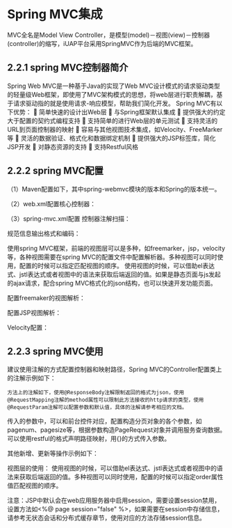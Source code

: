 # Spring MVC集成

MVC全名是Model View Controller，是模型(model)－视图(view)－控制器(controller)的缩写，iUAP平台采用SpringMVC作为后端的MVC框架。

## 2.2.1 spring MVC控制器简介
Spring Web MVC是一种基于Java的实现了Web MVC设计模式的请求驱动类型的轻量级Web框架，即使用了MVC架构模式的思想，将web层进行职责解耦，基于请求驱动指的就是使用请求-响应模型，帮助我们简化开发。
Spring MVC有以下优势：
	简单快速的设计出Web层
	与Spring框架默认集成
	提供强大的约定大于配置的契约式编程支持
	支持简单的进行Web层的单元测试
	支持灵活的URL到页面控制器的映射
	容易与其他视图技术集成，如Velocity、FreeMarker等
	灵活的数据验证、格式化和数据绑定机制
	提供强大的JSP标签库，简化JSP开发
	对静态资源的支持
	支持Restful风格

## 2.2.2 spring MVC配置
（1）Maven配置如下，其中spring-webmvc模块的版本和Spring的版本统一。
 
（2）web.xml配置核心控制器：
 
（3）spring-mvc.xml配置
控制器注解扫描：
 
规范信息输出格式和编码：
 
使用spring MVC框架，前端的视图层可以是多种，如freemarker，jsp，velocity等，各种视图需要在spring MVC的配置文件中配置解析器。多种视图可以同时使用，配置的时候可以指定匹配视图的顺序。
	使用视图的时候，可以借助el表达式、jstl表达式或者视图中的语法来获取后端返回的值。如果是静态页面与js发起的ajax请求，配合spring MVC格式化的json结构，也可以快速开发功能页面。

配置freemaker的视图解析：
  
配置JSP视图解析：
 
Velocity配置：
 
## 2.2.3 spring MVC使用
建议使用注解的方式配置控制器和映射路径，Spring MVC的Controller配置类上的注解示例如下：
 
    方法上的注解如下，使用@ResponseBody注解限制返回的格式为json，使用@RequestMapping注解的method属性可以限制此方法接收的http请求的类型，使用@RequestParam注解可以配置参数和默认值，具体的注解请参考相应的文档。
 
传入的参数中，可以和前台控件对应，配置构造分页对象的各个参数，如pagenum、pagesize等，根据参数构造PageRequest对象并调用服务查询数据。可以使用restful的格式声明路径映射，用{}的方式传入参数。

 
其他新增、更新等操作示例如下：
 
视图层的使用：
使用视图的时候，可以借助el表达式、jstl表达式或者视图中的语法来获取后端返回的值。多种视图可以同时使用，配置的时候可以指定order属性值匹配视图的顺序。

 
注意：JSP中默认会在web应用服务器中启用session，需要设置session禁用，设置方法如<%@ page session="false" %>，如果需要在session中存储信息，请参考无状态会话和分布式缓存章节，使用对应的方法存储session信息。


